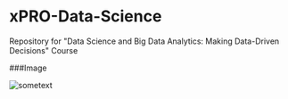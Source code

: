 # xPRO-Data-Science
Repository for "Data Science and Big Data Analytics: Making Data-Driven Decisions" Course

###Image

![sometext](https://i.imgur.com/13W3ow3.jpg)


